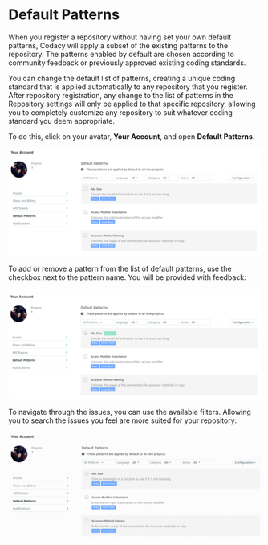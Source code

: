 # Default Patterns

When you register a repository without having set your own default patterns, Codacy will apply a subset of the existing patterns to the repository. The patterns enabled by default are chosen according to community feedback or previously approved existing coding standards.

You can change the default list of patterns, creating a unique coding standard that is applied automatically to any repository that you register. After repository registration, any change to the list of patterns in the Repository settings will only be applied to that specific repository, allowing you to completely customize any repository to suit whatever coding standard you deem appropriate.

To do this, click on your avatar, **Your Account**, and open **Default Patterns**.

![List of default patterns on the account, showing some selected and some unselected](/images/default-patterns.png)

To add or remove a pattern from the list of default patterns, use the checkbox next to the pattern name. You will be provided with feedback:

![Enabling a pattern and placing him as default](/images/default-pattern-enable-pattern.png)

To navigate through the issues, you can use the available filters. Allowing you to search the issues you feel are more suited for your repository:

![Using the pattern list filter](/images/default-pattern-enabled.gif)
